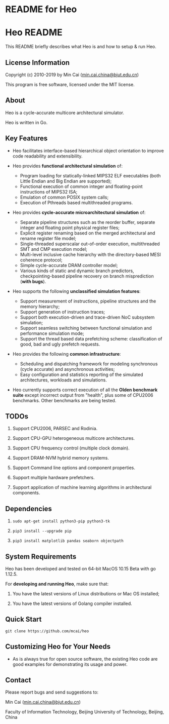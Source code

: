 # README for Heo

# Heo README

This README briefly describes what Heo is and how to setup & run Heo.

## License Information

Copyright (c) 2010-2019 by Min Cai (<min.cai.china@bjut.edu.cn>)

This program is free software, licensed under the MIT license.

## About

Heo is a cycle-accurate multicore architectural simulator.

Heo is written in Go.

## Key Features

- Heo facilitates interface-based hierarchical object orientation to improve code readability and extensibility.

- Heo provides **functional architectural simulation** of:
	- Program loading for statically-linked MIPS32 ELF executables (both Little Endian and Big Endian are supported);
	- Functional execution of common integer and floating-point instructions of MIPS32 ISA;
	- Emulation of common POSIX system calls;
	- Execution of Pthreads based multithreaded programs.

- Heo provides **cycle-accurate microarchitectural simulation** of:
	- Separate pipeline structures such as the reorder buffer, separate integer and floating point physical register files;
	- Explicit register renaming based on the merged architectural and rename register file model;
	- Single-threaded superscalar out-of-order execution, multithreaded SMT and CMP execution model;
	- Multi-level inclusive cache hierarchy with the directory-based MESI coherence protocol;
	- Simple cycle-accurate DRAM controller model;
	- Various kinds of static and dynamic branch predictors, checkpointing-based pipeline recovery on branch misprediction (**with bugs**).

- Heo supports the following **unclassified simulation features**:
	- Support measurement of instructions, pipeline structures and the memory hierarchy;
	- Support generation of instruction traces;
	- Support both execution-driven and trace-driven NoC subsystem simulation;
	- Support seamless switching between functional simulation and performance simulation mode;
	- Support the thread based data prefetching scheme: classification of good, bad and ugly prefetch requests.

- Heo provides the following **common infrastructure**:
	- Scheduling and dispatching framework for modeling synchronous (cycle accurate) and asynchronous activities;
	- Easy configuration and statistics reporting of the simulated architectures, workloads and simulations.

- Heo currently supports correct execution of all the **Olden benchmark suite** except incorrect output from "health", plus some of CPU2006 benchmarks. Other benchmarks are being tested.

## TODOs

1. Support CPU2006, PARSEC and Rodinia.

2. Support CPU-GPU heterogeneous multicore architectures.

3. Support CPU frequency control (multiple clock domain).

4. Support DRAM-NVM hybrid memory systems.

5. Support Command line options and component properties.

6. Support multiple hardware prefetchers.

7. Support application of machine learning algorithms in architectural components.

## Dependencies

1. `sudo apt-get install python3-pip python3-tk`

2. `pip3 install --upgrade pip`

3. `pip3 install matplotlib pandas seaborn objectpath`


## System Requirements

Heo has been developed and tested on 64-bit MacOS 10.15 Beta with go 1.12.5.

For **developing and running Heo**, make sure that:

1. You have the latest versions of Linux distributions or Mac OS installed;

2. You have the latest versions of Golang compiler installed.

## Quick Start

`git clone https://github.com/mcai/heo`

## Customizing Heo for Your Needs

- As is always true for open source software, the existing Heo code are good examples for demonstrating its usage and power.

## Contact

Please report bugs and send suggestions to:

Min Cai (<min.cai.china@bjut.edu.cn>)

Faculty of Information Technology, Beijing University of Technology, Beijing, China
